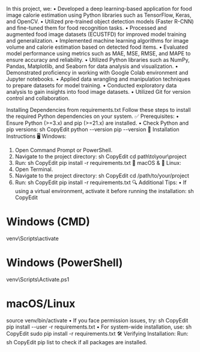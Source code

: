 In this project, we:
•	Developed a deep learning-based application for food image calorie estimation using Python libraries such as TensorFlow, Keras, and OpenCV.
•	Utilized pre-trained object detection models (Faster R-CNN) and fine-tuned them for food recognition tasks.
•	Processed and augmented food image datasets (ECUSTFD) for improved model training and generalization.
•	Implemented machine learning algorithms for image volume and calorie estimation based on detected food items.
•	Evaluated model performance using metrics such as MAE, MSE, RMSE, and MAPE to ensure accuracy and reliability.
•	Utilized Python libraries such as NumPy, Pandas, Matplotlib, and Seaborn for data analysis and visualization.
•	Demonstrated proficiency in working with Google Colab environment and Jupyter notebooks.
•	Applied data wrangling and manipulation techniques to prepare datasets for model training.
•	Conducted exploratory data analysis to gain insights into food image datasets.
•	Utilized Git for version control and collaboration.


Installing Dependencies from requirements.txt
Follow these steps to install the required Python dependencies on your system.
✅ Prerequisites:
•	Ensure Python (>=3.x) and pip (>=21.x) are installed.
•	Check Python and pip versions:
sh
CopyEdit
python --version
pip --version
📌 Installation Instructions
🖥️ Windows:
1.	Open Command Prompt or PowerShell.
2.	Navigate to the project directory:
sh
CopyEdit
cd path\to\your\project
3.	Run:
sh
CopyEdit
pip install -r requirements.txt
🍏 macOS & 🐧 Linux:
1.	Open Terminal.
2.	Navigate to the project directory:
sh
CopyEdit
cd /path/to/your/project
3.	Run:
sh
CopyEdit
pip install -r requirements.txt
🔍 Additional Tips:
•	If using a virtual environment, activate it before running the installation:
sh
CopyEdit
# Windows (CMD)
venv\Scripts\activate

# Windows (PowerShell)
venv\Scripts\Activate.ps1

# macOS/Linux
source venv/bin/activate
•	If you face permission issues, try:
sh
CopyEdit
pip install --user -r requirements.txt
•	For system-wide installation, use:
sh
CopyEdit
sudo pip install -r requirements.txt
🛠️ Verifying Installation:
Run:
sh
CopyEdit
pip list
to check if all packages are installed.

